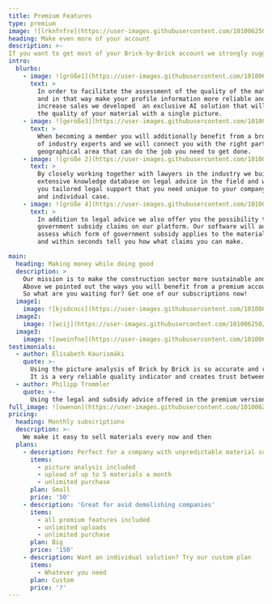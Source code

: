 ```yaml
---
title: Premium Features
type: premium
image: ![lrknfnfre](https://user-images.githubusercontent.com/101006250/156901007-4e24a6d5-a615-4b4d-9b27-2450d4dee34d.jpg)
heading: Make even more of your account
description: >-
If you want to get most of your Brick-by-Brick account we strongly suggest getting our premium features which will offer some very valuable additional features and make it even easier and more precise to upload the information about the materials you would like to sell. 
intro:
  blurbs:
    - image: ![größe1](https://user-images.githubusercontent.com/101006250/156901435-36e065cb-6273-4043-ba6b-6d21df92dc58.jpg)
      text: >
        In order to facilitate the assessment of the quality of the material 
        and in that way make your profile information more reliable and thereby 
        increase sales we developed  an exclusive AI solution that will analyse 
        the quality of your material with a single picture. 
    - image: ![geröße3](https://user-images.githubusercontent.com/101006250/156901509-61b7ae50-d998-43ce-adf4-47db8a46e57c.jpg)
      text: >
        When becoming a member you will additionally benefit from a broad network 
        of industry experts and we will connect you with the right partner in your 
        geographical area that can do the job you need to get done. 
    - image: ![größe 2](https://user-images.githubusercontent.com/101006250/156901560-6f1f77a4-ecd7-4e31-b38a-ef383503d42e.jpg)
      text: >
        By closely working together with lawyers in the industry we built an 
        extensive knowledge database on legal advice in the field and will offer 
        you tailored legal support that you need unique to your company, materials
        and individual case. 
    - image: ![größe 4](https://user-images.githubusercontent.com/101006250/156901625-36caf135-a8fe-4c95-bda2-69a00e3cfbf3.jpg)
      text: >
        In addition to legal advice we also offer you the possibility to manage your 
        government subsidy claims on our platform. Our software will automatically 
        assess which form of government subsidy applies to the materials you uploaded
        and within seconds tell you how what claims you can make. 

main:
  heading: Making money while doing good 
  description: >
    Our mission is to make the construction sector more sustainable and circular. 
    Above we pointed out the ways you will benefit from a premium accout at Brick by Brick. 
    So what are you waiting for? Get one of our subscriptions now! 
  image1:
    image: ![kjsdcncc](https://user-images.githubusercontent.com/101006250/156901982-9246b9e8-544a-408a-8db6-8b9bc4253a59.jpg)
  image2:
    image: ![wcij](https://user-images.githubusercontent.com/101006250/156901991-4aab9fbb-054f-4549-8f48-d1a05b0293da.jpg)
  image3:
    image: ![oweinfne](https://user-images.githubusercontent.com/101006250/156902006-5ded9d72-b58b-4836-bc2b-c7e2b9675b63.jpg)
testimonials:
  - author: Elisabeth Kaurismäki
    quote: >-
      Using the picture analysis of Brick by Brick is so accurate and really makes a difference when seelling materials. 
      It is a very reliable quality indicator and creates trust between our customers and my company. 
  - author: Philipp Trommler
    quote: >-
      Using the legal and subsidy advice offered in the premium version of Brick by Brick saves me so much time... AND money! 
full_image: ![owenon](https://user-images.githubusercontent.com/101006250/156902059-851a0592-c94f-4544-99ff-7e69b2aede7f.jpg)
pricing:
  heading: Monthly subscriptions
  description: >-
    We make it easy to sell materials every now and then
  plans:
    - description: Perfect for a company with unpredictable material supply. 
      items:
        - picture analysis included 
        - upload of up to 5 materials a month
        - unlimited purchase 
      plan: Small
      price: '50'
    - description: 'Great for avid demolishing companies'
      items:
        - all premium features included 
        - unlimited uploads 
        - unlimited purchase 
      plan: Big
      price: '150'
    - description: Want an individual solution? Try our custom plan
      items:
        - Whatever you need
      plan: Custom
      price: '?'
---
```



